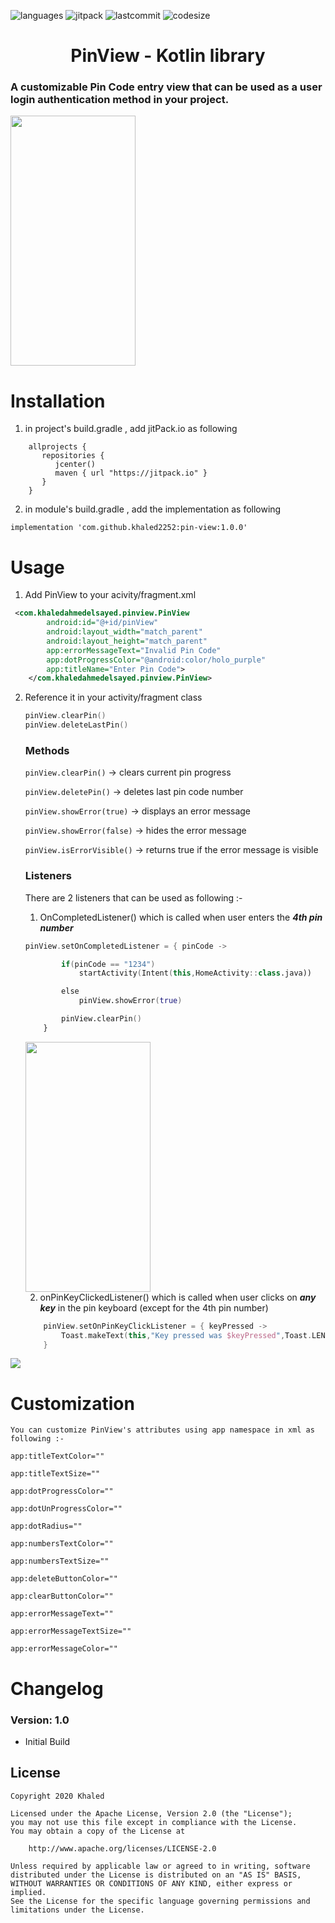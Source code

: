![languages](https://img.shields.io/github/languages/top/khaled2252/pin-view?style=plastic)
![jitpack](https://img.shields.io/jitpack/v/github/khaled2252/pin-view?style=plastic)
![lastcommit](https://img.shields.io/github/last-commit/khaled2252/pin-view?style=plastic)
![codesize](https://img.shields.io/github/languages/code-size/khaled2252/pin-view)

<h1 align="center" >
    PinView - Kotlin library
</h1>

### A customizable Pin Code entry view that can be used as a user login authentication method in your project.

<img src="all_keys_preview.gif" width="200" height="400">

# Installation

1. in project's build.gradle , add jitPack.io as following

```
	allprojects {
	   repositories {
	      jcenter()
	      maven { url "https://jitpack.io" }
	   }
	}
```

2. in module's build.gradle , add the implementation as following

``` implementation 'com.github.khaled2252:pin-view:1.0.0' ```

# Usage

1. Add PinView to your acivity/fragment.xml

```xml
 <com.khaledahmedelsayed.pinview.PinView
        android:id="@+id/pinView"
        android:layout_width="match_parent"
        android:layout_height="match_parent"
        app:errorMessageText="Invalid Pin Code"
        app:dotProgressColor="@android:color/holo_purple"
        app:titleName="Enter Pin Code">
    </com.khaledahmedelsayed.pinview.PinView>
```

2. Reference it in your activity/fragment class

    ```kotlin
    pinView.clearPin()
    pinView.deleteLastPin()
    ```
    ### Methods
    `pinView.clearPin()`  -> clears current pin progress
    
    `pinView.deletePin()` -> deletes last pin code number
    
    `pinView.showError(true)` -> displays an error message
    
    `pinView.showError(false)` -> hides the error message
    
    `pinView.isErrorVisible()` -> returns true if the error message is visible

    ### Listeners
    There are 2 listeners that can be used as following :-

    1. OnCompletedListener() which is called when user enters the ***4th pin number***
    
    ```Kotlin
    pinView.setOnCompletedListener = { pinCode ->

            if(pinCode == "1234")
                startActivity(Intent(this,HomeActivity::class.java))

            else
                pinView.showError(true)

            pinView.clearPin()
        }
    ```
    <img src="error_preview.gif" width="200" height="400">

    2. onPinKeyClickedListener() which is called when user clicks on ***any key*** in the pin keyboard (except for the 4th pin number)

    ```kotlin
        pinView.setOnPinKeyClickListener = { keyPressed ->
            Toast.makeText(this,"Key pressed was $keyPressed",Toast.LENGTH_SHORT).show()
        }
      ```
      
<img src="key_pressed_preview.gif">

# Customization
    You can customize PinView's attributes using app namespace in xml as following :-

`app:titleTextColor=""`

`app:titleTextSize=""`

`app:dotProgressColor=""`

`app:dotUnProgressColor=""`

`app:dotRadius=""`

`app:numbersTextColor=""`

`app:numbersTextSize=""`

`app:deleteButtonColor=""`

`app:clearButtonColor=""`

`app:errorMessageText=""`

`app:errorMessageTextSize=""`

`app:errorMessageColor=""`


# Changelog
### Version: 1.0

  * Initial Build

## License
  
    Copyright 2020 Khaled
    
    Licensed under the Apache License, Version 2.0 (the "License");
    you may not use this file except in compliance with the License.
    You may obtain a copy of the License at
    
        http://www.apache.org/licenses/LICENSE-2.0
    
    Unless required by applicable law or agreed to in writing, software
    distributed under the License is distributed on an "AS IS" BASIS,
    WITHOUT WARRANTIES OR CONDITIONS OF ANY KIND, either express or implied.
    See the License for the specific language governing permissions and
    limitations under the License.